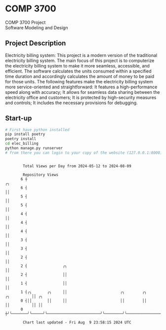 # COMP 3700
COMP 3700 Project  
Software Modeling and Design
## Project Description
Electricity billing system: This project is a modern version of the traditional electricity billing system. The main focus of this project is to computerize the electricity billing system to make it more seamless, accessible, and efficient. The software calculates the units consumed within a specified time duration and accordingly calculates the amount of money to be paid for those units. The following features make the electricity billing system more service-oriented and straightforward: It features a high-performance speed along with accuracy; It allows for seamless data sharing between the electricity office and customers; It is protected by high-security measures and controls; It includes the necessary provisions for debugging.

## Start-up
```bash
# First have python installed
pip install poetry
poetry install
cd elec_billing
python manage.py runserver
# from there you can login to your copy of the website (127.0.0.1:8000), default creds are admin/admin
```

```

        Total Views per Day from 2024-05-12 to 2024-08-09

        Repository Views
       6 ┼                                                                                  ╭╮
       6 ┤                                                                                  ││
       5 ┤                                                                                  ││
       5 ┤                                                                                  ││
       4 ┤                                                                                  ││
       4 ┤                                                                                  ││
       4 ┤                                                                                  ││
       3 ┤                                                                                  ││
       3 ┤                                                                                  ││
       2 ┤                                                                                  ││
       2 ┤                ╭╮                                                                ││
       2 ┤                ││                                                                ││
       1 ┤                ││                                                                ││
       1 ┤╭╮       ╭╮     ││                        ╭╮        ╭╮                ╭╮          ││ ╭╮
       0 ┤││       ││     ││                        ││        ││                ││          ││ ││
       0 ┼╯╰───────╯╰─────╯╰────────────────────────╯╰────────╯╰────────────────╯╰──────────╯╰─╯╰──

        Chart last updated - Fri Aug  9 23:58:15 2024 UTC
        
```
